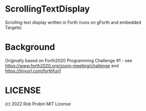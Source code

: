 # ScrollingTextDisplay
Scrolling text display written in Forth (runs on gForth and embedded Targets)


# Background

Originally based on Forth2020 Programming Challenge #1 - see https://www.forth2020.org/zoom-meeting/challenge and https://tinyurl.com/forthfun1


# LICENSE

(c) 2022 Rob Probin
MIT License


